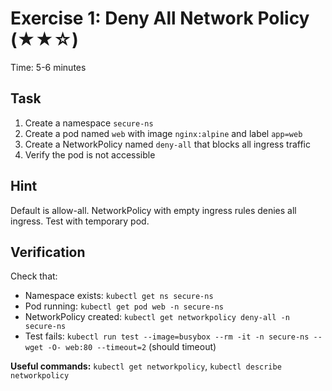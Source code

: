 # Exercise 1: Deny All Network Policy (★★☆)

Time: 5-6 minutes

## Task

1. Create a namespace `secure-ns`
2. Create a pod named `web` with image `nginx:alpine` and label `app=web`
3. Create a NetworkPolicy named `deny-all` that blocks all ingress traffic
4. Verify the pod is not accessible

## Hint

Default is allow-all. NetworkPolicy with empty ingress rules denies all ingress. Test with temporary pod.

## Verification

Check that:

- Namespace exists: `kubectl get ns secure-ns`
- Pod running: `kubectl get pod web -n secure-ns`
- NetworkPolicy created: `kubectl get networkpolicy deny-all -n secure-ns`
- Test fails: `kubectl run test --image=busybox --rm -it -n secure-ns -- wget -O- web:80 --timeout=2` (should timeout)

**Useful commands:** `kubectl get networkpolicy`, `kubectl describe networkpolicy`

